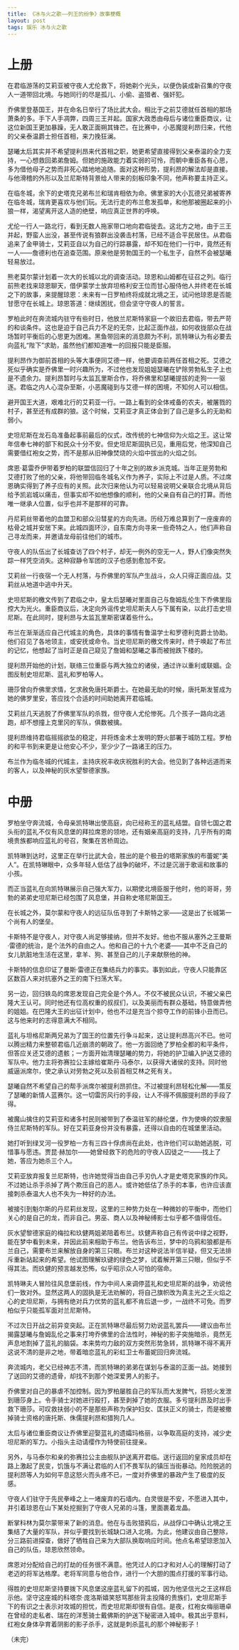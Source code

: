 ```yaml
---
title: 《冰与火之歌——列王的纷争》故事梗概
layout: post
tags: 娱乐 冰与火之歌
---
```


# 上册

在君临游荡的艾莉亚被守夜人尤伦救下，将她剃个光头，以便伪装成新召集的守夜人一道带回北境。与她同行的尽是孤儿、小偷、盗猎者、强奸犯。

乔佛里登基国王，并在命名日举行了场比武大会。相比于之前艾德就任首相的那场萧条的多。手下人手凋弊，四周三王并起。国家大政悉由母后与诸位重臣商议，让这位新国王更加暴躁，无人敢正面朔其锋芒。在比赛中，小恶魔提利昂归来，代他的父亲泰温爵士担任首相，来力挽狂澜。

瑟曦太后其实并不希望提利昂来代首相之职，她更希望直接得到父亲泰温的全力支持，一心想救回弟弟詹姆。但她的施政能力着实弱的可怜，而朝中重臣各有心思，多为借他母子之势而非死心踏地地追随。面对这种形势，提利昂的解法却是直接。与他滑稽的外形以及兰尼斯特背景给人带来的刻板印象不同，他声称要主持正义。

在临冬城，余下的史塔克兄弟布兰和瑞肯相依为命。佛里家的大小瓦德兄弟被寄养在临冬城，瑞肯更喜欢与他们玩。无法行走的布兰愈发孤单，和他那被圈起来的小狼一样，渴望离开这人造的绝壁，响应真正世界的呼唤。

尤伦一行人一路北行，看到无数人拖家带口地向君临徙去。这北方之地，由于三王并起，野蛮人出没，甚至传说有狼群出没袭击村落，已经不适合平民居住。从君临追来了金甲骑士，艾莉亚自以为自己的行踪暴露，却不知在他们一行中，竟然还有一人——詹德利也在追查范围。原来他是劳勃国王的一个私生子，自然不会被瑟曦轻易放过。

熊老莫尔蒙计划着一次大的长城以北的调查活动。琼恩和山姆都在征召之列。临行前熊老找来琼恩聊天，借伊蒙学士放弃坦格利安王位而甘心服侍他人并终老在长城之下的故事，来提醒琼恩：未来有一日罗柏终将成就北境之王，试问他琼恩是否能甘愿守在长城上。琼恩答道：继续困扰，但会坚守守夜人的誓言。

罗柏此时在奔流城内驻守有些时日，他放兰尼斯特家庭一个故旧去君临，带去严苛的和谈条件。这也是迫于自己兵力不足的无奈，比起正面作战，如何收拢部众在战场暂时平衡后的心思更为困难。黑鱼带回来的消息颇为不利，凯特琳认为有必要去向蓝礼“陛下”求助，虽然他们都知道唯一的回报只能是臣服。

提利昂作为御前首相的头等大事便同艾德一样，他要调查前两任首相之死。艾德之死似乎确实是乔佛里一时兴趣所为，不过他也发现姐姐瑟曦在铲除劳勃私生子上也是不遗余力。提利昂暂时与太监瓦里斯合作，将乔佛里和瑟曦提拔的走狗一一驱逐。君临之内人心混杂至斯，小恶魔碰到与艾德一样的困境，不知何人可以相信。

避开国王大道，艰难北行的艾莉亚一行。一路上看到的全体戒备的农夫，被屠戮的村子，甚至还有成群的狼。这个时候，艾莉亚才真正体会到了自己是多么的无助和弱小。

史坦尼斯在龙石岛准备起事前最后的仪式，改传统的七神信仰为火焰之王。这让常年信奉七神的部下和民众十分不安。但史坦尼斯固执已见，重用后党，他深知自己需要借红袍女之势，而不是那从旧神像焚烧的火焰中拔出的火焰之剑。

席恩·葛雷乔伊带着罗柏的联盟信回归了十年之别的故乡派克城。当年正是劳勃和艾德打败了他的父亲，将他带回临冬城名义作为养子，实际上不过是人质。不过席恩确实得到了养子应有的关照。此次归来他认为可以轻易说明父亲联合北境从背后给予凯岩城以痛击，但事实却不如他想像的顺利，他的父亲自有自己的打算。而他唯一继承人位置，似乎也并不是那样的可靠。

丹尼莉丝带着他的血盟卫和部众沿彗星的方向先进。历经万难总算到了一座废弃的枯骨之城并安居下来。此城四面环沙，自东南方向寻来一些奇特之人，他们声称自己寻龙而来，并邀请龙母前往他们的城市。

守夜人的队伍出了长城查访了四个村子，却无一例外的空无一人，野人们像突然失踪一样凭空消失。这种寂静令军团的汉子也感到愈加不安。

艾莉丝一行夜宿一个无人村落，与乔佛里的军队产生战斗，众人只得正面应战。艾莉丝从地道中逃中升天。

史坦尼斯的檄文传到了君临之中，皇太后瑟曦对里面自己与詹姆乱伦生下乔佛里指控大为光火。重臣商议后，决定向外谣传史坦尼斯夫人与下属有染，以此打击史坦尼斯。在此同时，提利昂与太监瓦里斯密谋着些什么。

布兰在渐渐适应自己代城主的角色，具体的事情有鲁温学士和罗德利克爵士协助。他们召见了各地领主，或安抚或命令。当史坦尼斯的檄文传来时，终于唤起了布兰的记忆，他想起了当时正是自己窥见了詹姆和瑟曦之事而被抛跌下楼的。

提利昂开始他的计划，联络三位重臣与两大独立的诸侯，通过许以重利或联姻。企图反制史坦尼斯、蓝礼和罗柏等人。

珊莎曾向乔佛里求情，乞求赦免唐托斯爵士。在她最无助的时候，唐托斯发誓成为她的佛罗里安，答应找个合适的时间助她离开君临城。

艾莉丝几天逃脱了乔佛里军队的杀戮，但守夜人尤伦惨死。几个孩子一路向北逃跑，却不想撞上克里冈的军队，俱数被擒。

提利昂维持君临摇摇欲坠的稳定，并将炼金术士发明的野火部署于城防工程。罗柏的和平书到来更是让他安心不少，至少少了一路诸王的压力。

布兰作为临冬城的代城主，主持庆祝丰收庆祝胜利的大会。他见到了各种远道而来的客人，以及神秘的灰水望黎德家族。

# 中册

罗柏坐守奔流城，令母亲凯特琳出使高庭，向已经称王的蓝礼结盟。自领七国之君头衔的蓝礼不仅有风息堡的拜拉席恩的领地，还有姻亲高庭的支持，几乎所有的南境贵族都响应蓝礼的号召，聚集在苦桥周边。

凯特琳到达时，这里正在举行比武大会，胜出的是个极丑的塔斯家族的布蕾妮“美人”。在凯特琳眼中，众多年轻人低估了战争的破坏，不过是沉溺于歌谣和故事的小孩。 

而正当蓝礼在向凯特琳展示自己强大军力，以期使北境臣服于他时，他的哥哥，劳勃的弟弟史坦尼斯已经包围了风息堡，并自称史塔尼斯国王。

在长城之外，莫尔蒙和守夜人的远征队伍寻到了卡斯特之家——这是出了长城第一个尚有人的堡垒。  

卡斯特不是守夜人，对守夜人尚足够接纳，但并不友好。他也不服从塞外之王曼斯·雷德的统治，是个法外的自由之人。他和自己的十九个老婆——其中不乏自己的女儿肮脏地生活在这里，拿羊、狗、甚至自己的儿子来献祭他的神。 

卡斯特的信息印证了曼斯·雷德正在集结兵力的事实。事到如此，守夜人只能靠区区数百人来对抗塞外之王的南下扫荡大军。 

另一边，回归铁岛的席恩发现自己完全是个外人。不仅不被民众认识，不被父亲巴隆大王认可。同时他还有位高权重的叔叔们，以及美丽而有群众基础，特意做弄他的姐姐。在巴隆大王的出征计划中，他也不过是充当个掠夺工作的前锋小丑而已。这与他来时的志得意满大不相同。

蓝礼与坦格尼斯两兄弟为了国王的位置先行争斗起来，这让提利昂高兴不已。他可以腾出精力来整顿君临几近崩溃的朝政了。他一方面回绝了罗柏全都的和平条件，但答应关还艾德的遗骸；一方面开始清理瑟曦的势力，将她的护卫编入护送艾德的军队中。他力主将弥赛拉公主嫁给崔斯丹·马泰尔，以获得大诸侯的支持。同时他威逼派席尔，使之承认对劳勃之死以及前首相艾林之死有关。

瑟曦自然不希望自己的帮手派席尔被提利昂抓住。不过被提利昂轻松化解——策反了瑟曦的新情人蓝赛尔。这一切雷厉风行的手段，让人不得不佩服提利昂的手段了得。

被魔山擒住的艾莉亚和诸多村民则被带到了泰温驻军的赫伦堡，作为使唤的奴隶服侍兰尼斯特的军队。好在艾莉亚身份并没有暴露，还得以自由的在城堡里活动。

她打听到绿叉河一役罗柏一方有三四十俘虏尚在此处，也许他们可以助她逃脱，可惜事与愿违。贾昆·赫加尔——她曾经救下的危险的守夜人囚徒之一——找上了她，答应为她杀三个人。

艾莉亚放弃报复兰尼斯特，也许她觉得当由自己手刃仇人才是史塔克家族的作风。不过她让杀手杀掉了两个欺压自己的恶人。或许她低估了杀手的本事，也许应该直接刺杀泰温大人也不失为一种好的办法。

被接引到魁尔斯的丹尼莉丝发现，这里的三种势力处在一种微妙的平衡中，而他们关心的是自己的龙，而非自己。男巫、商人以及神秘缚影士似乎都不值得信任。

灰水望黎德家庭的梅拉和玖健两姐弟陪着布兰。玖健声称自己有传说中绿之视野，能在梦中看到未来，并因此前来相助于布兰。他告诉布兰，梦中的乌鸦和狼都是布兰自己，需要布兰来解放自身的第三只眼。布兰对这种说法半信半疑，但又无法排斥重新站起来的希望。他试图理解玖键的绿色之梦，试着解开第三只眼，但似乎不得其法。而玖健的预言越发恐怖，似乎昭示众人可怕的宿命。

凯特琳夫人冒险往风息堡前线，作为中间人来调停蓝礼和史坦尼斯的战争，劝说他们一致对外。显然这两人的固执是无法劝解的，将自己旗帜改为真主光之王火焰之心的史坦尼斯，与拥有绝对兵力优势的蓝礼都不肯后退一步，一战终不可免。而罗柏似乎只能孤军面对兰尼斯特。

不过次日开战之前异变突起。正在凯特琳尽最后努力劝说蓝礼罢兵——建议由布兰揭露瑟曦与詹姆乱伦之事来打垮乔佛里的合法性时，神秘的影子突施暗杀，竟然无声息地割掉了蓝礼的脑袋。本来势均力敌的双方突然形势急转，凯特琳不得不离开这说不清的是非之地，带着暗恋蓝礼的彩虹卫士布蕾妮回归奔流城。

奔流城内，老父已经神志不清，而凯特琳的弟弟在谋划与泰温的正面一战。她接到了送回的艾德的遗骨，却找不到那个她深爱男人的影子。

乔佛里对自己的暴虐不加控制。因为罗柏屡胜自己的军队而大发脾气，将怒火发泄到珊莎身上。令手骑士对她进行殴打，甚至剥掉了她的衣服。多亏提利昂及时出手救下珊莎。可叹救扶弱小的不是那些声称为保护妇女、匡扶正义的骑士，而是被撤掉骑士资格的唐托斯、侏儒提利昂和猎狗几人。

太后与诸位重臣商议让乔佛里迎娶蓝礼的遗孀玛格丽，以争取高庭的支持，减少史坦尼斯的军力。小指头主动请缨作为特使前往提亲。

另外，与马泰尔和亲的弥赛拉公主由舰队护送离开君临。送行返回的皇家成员却在路上激起了民变，饥饿与不满让君临的人们不畏军队的镇压当街暴动。险险脱逃的提利昂等人为如何平息这怒火而头疼不已，一度对乔佛里的暴政产生了极度的反感。

守夜人们驻守于先民拳峰之上一堵废弃的石墙内。白灵很是不安，不愿进入其中，并引着琼恩在山下某处挖掘到了守夜人兄弟的斗篷，里面裹着龙晶。

断掌科林为莫尔蒙带来了新的消息。他在与击败猎鸦后，从战俘口中确认北境之王集结了大量的军队，并似乎要找到长城缺口进入北境。为此，他建议由自己整除，分三路前进探查，做好了牺牲自己来为大部队换取响应时间。他点名希望琼恩加入自己的队伍，琼恩欣然领命。

席恩对分配给自己的打劫的任务很不满意。他凭过人的口才和对人心的理解打动了老迈的将军达格摩。老将军同意与他合作，进行一个大胆的围点打援的军事行动。

得胜的史坦尼斯坚持要拨下风息堡这座蓝礼留下的孤城，因为他坚信光之王这样启示他。坚守这座城的科塔奈·庞洛斯嬉笑怒骂那些背主投降的贵族们，史坦尼斯手下的有识之士表示对攻城的担忧，而史坦尼斯却很有自信。是夜，红袍女梅丽珊卓在曾经的走私者、瑞在的洋葱骑士戴佛斯的护送下秘密进入城中。极其出乎意料，红袍女身体孕育着阴影的影子杀手，这就是刺杀蓝礼的那个神秘影子！

（未完）

